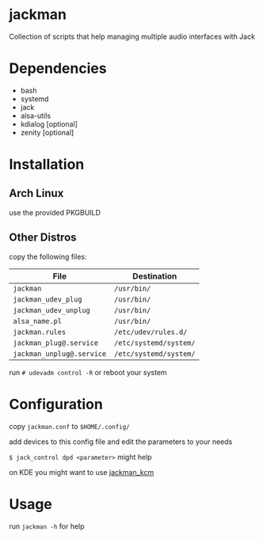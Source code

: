 # jackman
Collection of scripts that help managing multiple audio interfaces with Jack

# Dependencies
- bash
- systemd
- jack
- alsa-utils
- kdialog [optional]
- zenity [optional]

# Installation

## Arch Linux 
use the provided PKGBUILD

## Other Distros

copy the following files:

|  File                      | Destination                              |
|----------------------------|------------------------------------------|
| `jackman`                  | `/usr/bin/`                              |
| `jackman_udev_plug`        | `/usr/bin/`                              |
| `jackman_udev_unplug`      | `/usr/bin/`                              |
| `alsa_name.pl`             | `/usr/bin/`                              |
| `jackman.rules`            | `/etc/udev/rules.d/`                     |
| `jackman_plug@.service`    | `/etc/systemd/system/`                   |
| `jackman_unplug@.service`  | `/etc/systemd/system/`                   |

run 
`# udevadm control -R`
or reboot your system

# Configuration
copy `jackman.conf` to `$HOME/.config/`

add devices to this config file and edit the parameters to your needs

`$ jack_control dpd <parameter>` might help

on KDE you might want to use [jackman_kcm](https://github.com/progwolff/jackman_kcm) 

# Usage

run `jackman -h` for help
